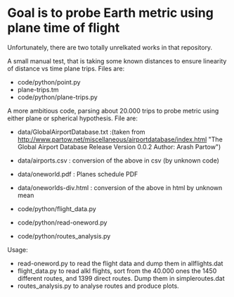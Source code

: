 # Goal is to probe Earth metric using plane time of flight

Unfortunately, there are two totally unrelkated works in that repository.

A small manual test, that is taking some known distances to ensure linearity of distance vs time plane trips.
Files are:
   - code/python/point.py
   - plane-trips.tm
   - code/python/plane-trips.py

A more ambitious code, parsing about 20.000 trips to probe metric using either plane or spherical hypothesis.
File are:
   - data/GlobalAirportDatabase.txt :(taken from http://www.partow.net/miscellaneous/airportdatabase/index.html "The Global Airport Database Release Version 0.0.2 Author: Arash Partow")
   - data/airports.csv  : conversion of the above in csv (by unknown code)
   - data/oneworld.pdf       : Planes schedule PDF
   - data/oneworlds-div.html : conversion of the above in html by unknown mean

   - code/python/flight_data.py
   - code/python/read-oneword.py
   - code/python/routes_analysis.py

Usage:
   - read-oneword.py to read the flight data and dump them in allflights.dat
   - flight_data.py to read alkl flights, sort from the 40.000 ones the 1450 different routes, and 1399 direct routes. Dump them in simpleroutes.dat
   - routes_analysis.py to analyse routes and produce plots.

